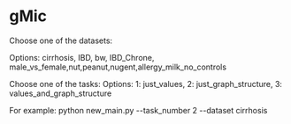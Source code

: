 # gMic

Choose one of the datasets: 

Options: cirrhosis, IBD, bw, IBD_Chrone, male_vs_female,nut,peanut,nugent,allergy_milk_no_controls  

Choose one of the tasks: 
Options: 
1: just_values, 2: just_graph_structure, 3: values_and_graph_structure 

For example:
python new_main.py --task_number 2 --dataset cirrhosis
